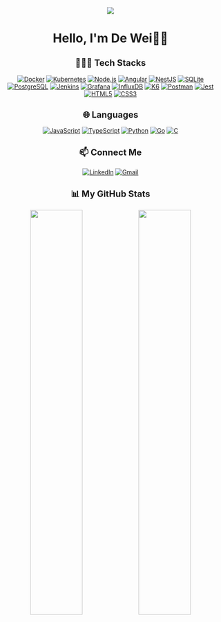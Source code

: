 <div align="center">
  <img src="assets/banner_v1.gif">
  <h1>Hello, I'm De Wei👋🏻</h1>
</div>

<div align= "center">
<div>
<h2 style="font-size:20px" >🧑🏻‍💻 Tech Stacks</h2>

[![Docker](https://img.shields.io/badge/-Docker-2496ED?style=for-the-badge&logo=docker&logoColor=white)](https://www.docker.com/)
[![Kubernetes](https://img.shields.io/badge/-Kubernetes-326CE5?style=for-the-badge&logo=kubernetes&logoColor=white)](https://kubernetes.io/)
[![Node.js](https://img.shields.io/badge/-Node.js-339933?style=for-the-badge&logo=node.js&logoColor=white)](https://nodejs.org/)
[![Angular](https://img.shields.io/badge/-Angular-DD0031?style=for-the-badge&logo=angular&logoColor=white)](https://angular.io/)
[![NestJS](https://img.shields.io/badge/-NestJS-E0234E?style=for-the-badge&logo=nestjs&logoColor=white)](https://nestjs.com/)
[![SQLite](https://img.shields.io/badge/-SQLite-003B57?style=for-the-badge&logo=sqlite&logoColor=white)](https://www.sqlite.org/)
[![PostgreSQL](https://img.shields.io/badge/-PostgreSQL-336791?style=for-the-badge&logo=postgresql&logoColor=white)](https://www.postgresql.org/)
[![Jenkins](https://img.shields.io/badge/-Jenkins-D24939?style=for-the-badge&logo=jenkins&logoColor=white)](https://www.jenkins.io/)
[![Grafana](https://img.shields.io/badge/-Grafana-F46800?style=for-the-badge&logo=grafana&logoColor=white)](https://grafana.com/)
[![InfluxDB](https://img.shields.io/badge/-InfluxDB-22ADF6?style=for-the-badge&logo=influxdb&logoColor=white)](https://www.influxdata.com/)
[![K6](https://img.shields.io/badge/-K6-000000?style=for-the-badge&logo=k6&logoColor=white)](https://k6.io/)
[![Postman](https://img.shields.io/badge/-Postman-FF6C37?style=for-the-badge&logo=postman&logoColor=white)](https://www.postman.com/)
[![Jest](https://img.shields.io/badge/-Jest-C21325?style=for-the-badge&logo=jest&logoColor=white)](https://jestjs.io/)
[![HTML5](https://img.shields.io/badge/-HTML5-E34F26?style=for-the-badge&logo=html5&logoColor=white)](https://developer.mozilla.org/en-US/docs/Web/HTML)
[![CSS3](https://img.shields.io/badge/-CSS3-1572B6?style=for-the-badge&logo=css3&logoColor=white)](https://developer.mozilla.org/en-US/docs/Web/CSS)
</div>

<div align= "center">
<h2 style="font-size:20px" >🌐 Languages</h2>

[![JavaScript](https://img.shields.io/badge/-JavaScript-F7DF1E?style=for-the-badge&logo=javascript&logoColor=black)](https://developer.mozilla.org/en-US/docs/Web/JavaScript)
[![TypeScript](https://img.shields.io/badge/-TypeScript-3178C6?style=for-the-badge&logo=typescript&logoColor=white)](https://www.typescriptlang.org/)
[![Python](https://img.shields.io/badge/-Python-3776AB?style=for-the-badge&logo=python&logoColor=white)](https://www.python.org/)
[![Go](https://img.shields.io/badge/-Go-00ADD8?style=for-the-badge&logo=go&logoColor=white)](https://golang.org/)
[![C](https://img.shields.io/badge/-C-00599C?style=for-the-badge&logo=c&logoColor=white)](https://devdocs.io/c/)

</div>


<div style="text-align: center;">
<h2 style="font-size:20px"> 📫 Connect Me </h2>

[![LinkedIn](https://img.shields.io/badge/-LinkedIn-0077B5?style=for-the-badge&logo=linkedin&logoColor=white)](https://www.linkedin.com/in/de-wei-chan/)
[![Gmail](https://img.shields.io/badge/-Gmail-D14836?style=for-the-badge&logo=gmail&logoColor=white)](mailto:deweichan@gmail.com)
  
</div>

<div style="text-align: center;">
  <h2 style="font-size:20px">📊 My GitHub Stats</h2>

  <img align="center" width="49%" src="https://github-readme-stats.vercel.app/api?username=dewchan01&theme=tokyonight&show_icons=true&hide_border=true&include_all_commits=true&count_private=true&rank_icon=github" />
  <img align="center" width="49%" src="http://github-readme-streak-stats.herokuapp.com?user=dewchan01&theme=tokyonight&hide_border=true&include_all_commits=true&count_private=true" />
</details>
</div>


